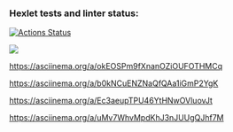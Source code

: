 ### Hexlet tests and linter status:
[![Actions Status](https://github.com/Yanikss/frontend-project-44/workflows/hexlet-check/badge.svg)](https://github.com/Yanikss/frontend-project-44/actions)

<a href="https://codeclimate.com/github/Yanikss/frontend-project-44/maintainability"><img src="https://api.codeclimate.com/v1/badges/7b4261e975533025d57c/maintainability" /></a>


https://asciinema.org/a/okEOSPm9fXnanOZiOUFOTHMCq

https://asciinema.org/a/b0kNCuENZNaQfQAa1iGmP2YgK

https://asciinema.org/a/Ec3aeupTPU46YtHNwOVluovJt

https://asciinema.org/a/uMv7WhvMpdKhJ3nJUUgQJhf7M
